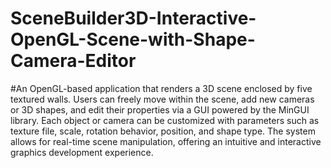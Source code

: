 # SceneBuilder3D-Interactive-OpenGL-Scene-with-Shape-Camera-Editor
#An OpenGL-based application that renders a 3D scene enclosed by five textured walls. Users can freely move within the scene, add new cameras or 3D shapes, and edit their properties via a GUI powered by the MinGUI library. Each object or camera can be customized with parameters such as texture file, scale, rotation behavior, position, and shape type. The system allows for real-time scene manipulation, offering an intuitive and interactive graphics development experience.
